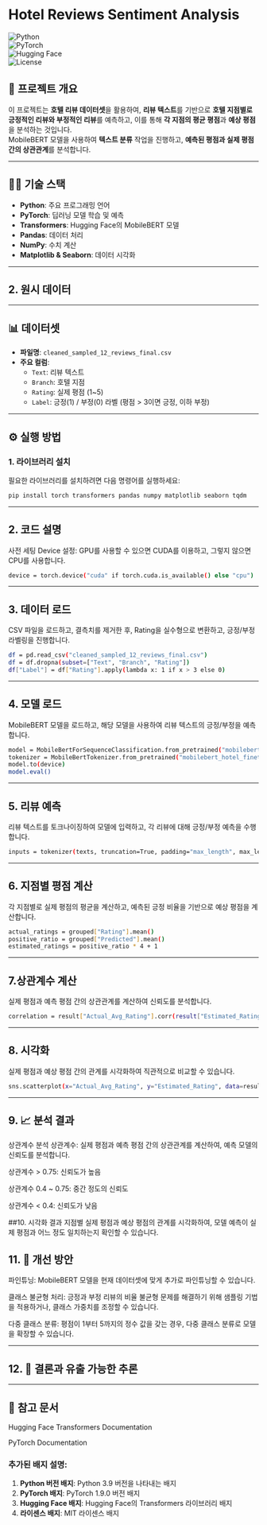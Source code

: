 # **Hotel Reviews Sentiment Analysis**

![Python](https://img.shields.io/badge/Python-3.9-%23007ACC?style=flat-square&logo=python&logoColor=white)  
![PyTorch](https://img.shields.io/badge/PyTorch-1.9.0-%23EE4C2C?style=flat-square&logo=pytorch&logoColor=white)  
![Hugging Face](https://img.shields.io/badge/Hugging%20Face-Transformers-%2334D058?style=flat-square&logo=Hugging%20Face&logoColor=white)  
![License](https://img.shields.io/badge/License-MIT-%23FF9900?style=flat-square)

## **📜 프로젝트 개요**

이 프로젝트는 **호텔 리뷰 데이터셋**을 활용하여, **리뷰 텍스트**를 기반으로 **호텔 지점별로 긍정적인 리뷰와 부정적인 리뷰**를 예측하고, 이를 통해 **각 지점의 평균 평점**과 **예상 평점**을 분석하는 것입니다.  
MobileBERT 모델을 사용하여 **텍스트 분류** 작업을 진행하고, **예측된 평점과 실제 평점 간의 상관관계**를 분석합니다.

---

## **🧑‍💻 기술 스택**

- **Python**: 주요 프로그래밍 언어
- **PyTorch**: 딥러닝 모델 학습 및 예측
- **Transformers**: Hugging Face의 MobileBERT 모델
- **Pandas**: 데이터 처리
- **NumPy**: 수치 계산
- **Matplotlib & Seaborn**: 데이터 시각화

---

## 2. 원시 데이터



---

## **📊 데이터셋**

- **파일명**: `cleaned_sampled_12_reviews_final.csv`
- **주요 컬럼**:
  - `Text`: 리뷰 텍스트
  - `Branch`: 호텔 지점
  - `Rating`: 실제 평점 (1~5)
  - `Label`: 긍정(1) / 부정(0) 라벨 (평점 > 3이면 긍정, 이하 부정)

---

## **⚙️ 실행 방법**

### **1. 라이브러리 설치**
필요한 라이브러리를 설치하려면 다음 명령어를 실행하세요:

```bash
pip install torch transformers pandas numpy matplotlib seaborn tqdm
```
---

##  2. 코드 설명
사전 세팅
Device 설정: GPU를 사용할 수 있으면 CUDA를 이용하고, 그렇지 않으면 CPU를 사용합니다.

```bash
device = torch.device("cuda" if torch.cuda.is_available() else "cpu")
```
---

## 3. 데이터 로드
CSV 파일을 로드하고, 결측치를 제거한 후, Rating을 실수형으로 변환하고, 긍정/부정 라벨링을 진행합니다.
```bash
df = pd.read_csv("cleaned_sampled_12_reviews_final.csv")
df = df.dropna(subset=["Text", "Branch", "Rating"])
df["Label"] = df["Rating"].apply(lambda x: 1 if x > 3 else 0)
```
---


## 4. 모델 로드
MobileBERT 모델을 로드하고, 해당 모델을 사용하여 리뷰 텍스트의 긍정/부정을 예측합니다.
```bash
model = MobileBertForSequenceClassification.from_pretrained("mobilebert_hotel_finetuned")
tokenizer = MobileBertTokenizer.from_pretrained("mobilebert_hotel_finetuned")
model.to(device)
model.eval()
```
---


## 5. 리뷰 예측
리뷰 텍스트를 토크나이징하여 모델에 입력하고, 각 리뷰에 대해 긍정/부정 예측을 수행합니다.
```bash
inputs = tokenizer(texts, truncation=True, padding="max_length", max_length=256, return_tensors="pt")
```
---

## 6. 지점별 평점 계산
각 지점별로 실제 평점의 평균을 계산하고, 예측된 긍정 비율을 기반으로 예상 평점을 계산합니다.
```bash
actual_ratings = grouped["Rating"].mean()
positive_ratio = grouped["Predicted"].mean()
estimated_ratings = positive_ratio * 4 + 1
```
---


## 7.상관계수 계산
실제 평점과 예측 평점 간의 상관관계를 계산하여 신뢰도를 분석합니다.
```bash
correlation = result["Actual_Avg_Rating"].corr(result["Estimated_Rating"])
```
---


## 8. 시각화
실제 평점과 예상 평점 간의 관계를 시각화하여 직관적으로 비교할 수 있습니다.
```bash
sns.scatterplot(x="Actual_Avg_Rating", y="Estimated_Rating", data=result, hue=result.index)
```
---


## 9. 📈 분석 결과
상관계수 분석
상관계수: 실제 평점과 예측 평점 간의 상관관계를 계산하여, 예측 모델의 신뢰도를 분석합니다.

상관계수 > 0.75: 신뢰도가 높음

상관계수 0.4 ~ 0.75: 중간 정도의 신뢰도

상관계수 < 0.4: 신뢰도가 낮음

##10. 시각화 결과
지점별 실제 평점과 예상 평점의 관계를 시각화하여, 모델 예측이 실제 평점과 어느 정도 일치하는지 확인할 수 있습니다.

## 11. 🚀 개선 방안
파인튜닝: MobileBERT 모델을 현재 데이터셋에 맞게 추가로 파인튜닝할 수 있습니다.

클래스 불균형 처리: 긍정과 부정 리뷰의 비율 불균형 문제를 해결하기 위해 샘플링 기법을 적용하거나, 클래스 가중치를 조정할 수 있습니다.

다중 클래스 분류: 평점이 1부터 5까지의 정수 값을 갖는 경우, 다중 클래스 분류로 모델을 확장할 수 있습니다.

---
## 12. 🚀 결론과 유출 가능한 추론


---
## 🔗 참고 문서
Hugging Face Transformers Documentation

PyTorch Documentation

### 추가된 배지 설명:

1. **Python 버전 배지**: Python 3.9 버전을 나타내는 배지
2. **PyTorch 배지**: PyTorch 1.9.0 버전 배지
3. **Hugging Face 배지**: Hugging Face의 Transformers 라이브러리 배지
4. **라이센스 배지**: MIT 라이센스 배지






